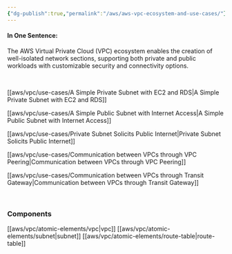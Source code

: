 ```yaml
---
{"dg-publish":true,"permalink":"/aws/aws-vpc-ecosystem-and-use-cases/"}
---
```



#### In One Sentence:
The AWS Virtual Private Cloud (VPC) ecosystem enables the creation of well-isolated network sections, supporting both private and public workloads with customizable security and connectivity options.

<br>

[[aws/vpc/use-cases/A Simple Private Subnet with EC2 and RDS\|A Simple Private Subnet with EC2 and RDS]]

[[aws/vpc/use-cases/A Simple Public Subnet with Internet Access\|A Simple Public Subnet with Internet Access]]

[[aws/vpc/use-cases/Private Subnet Solicits Public Internet\|Private Subnet Solicits Public Internet]]

[[aws/vpc/use-cases/Communication between VPCs through VPC Peering\|Communication between VPCs through VPC Peering]]

[[aws/vpc/use-cases/Communication between VPCs through Transit Gateway\|Communication between VPCs through Transit Gateway]]


<br>

### Components

[[aws/vpc/atomic-elements/vpc\|vpc]]  [[aws/vpc/atomic-elements/subnet\|subnet]]  [[aws/vpc/atomic-elements/route-table\|route-table]]





